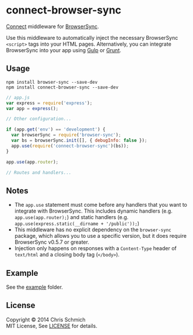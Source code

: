 # connect-browser-sync

[Connect](https://github.com/senchalabs/connect) middleware for [BrowserSync](https://github.com/shakyShane/browser-sync).

Use this middleware to automatically inject the necessary BrowserSync `<script>` tags into your HTML pages. Alternatively, you can integrate BrowserSync into your app using [Gulp](https://github.com/shakyShane/gulp-browser-sync) or [Grunt](https://github.com/shakyShane/grunt-browser-sync).

## Usage

```
npm install browser-sync --save-dev
npm install connect-browser-sync --save-dev
```

```javascript
// app.js
var express = require('express');
var app = express();

// Other configuration...

if (app.get('env') == 'development') {
  var browserSync = require('browser-sync');
  var bs = browserSync.init([], { debugInfo: false });
  app.use(require('connect-browser-sync')(bs));
}

app.use(app.router);

// Routes and handlers...
```

## Notes

- The `app.use` statement must come before any handlers that you want to integrate with BrowserSync. This includes dynamic handlers (e.g. `app.use(app.router);`) and static handlers (e.g. `app.use(express.static(__dirname + '/public'));`)
- This middleware has no explicit dependency on the `browser-sync` package, which allows you to use a specific version, but it does require BrowserSync v0.5.7 or greater.
- Injection only happens on responses with a `Content-Type` header of `text/html` and a closing body tag (`</body>`).

## Example

See the [example](example) folder.

## License

Copyright &copy; 2014 Chris Schmich
<br>
MIT License, See [LICENSE](LICENSE) for details.
